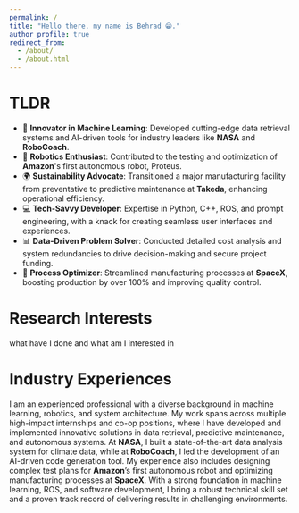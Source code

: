 ```yaml
---
permalink: /
title: "Hello there, my name is Behrad 😁."
author_profile: true
redirect_from: 
  - /about/
  - /about.html
---
```

TLDR
======
- 🚀 **Innovator in Machine Learning**: Developed cutting-edge data retrieval systems and AI-driven tools for industry leaders like **NASA** and **RoboCoach**.
- 🤖 **Robotics Enthusiast**: Contributed to the testing and optimization of **Amazon**'s first autonomous robot, Proteus.
- 🌍 **Sustainability Advocate**: Transitioned a major manufacturing facility from preventative to predictive maintenance at **Takeda**, enhancing operational efficiency.
- 💻 **Tech-Savvy Developer**: Expertise in Python, C++, ROS, and prompt engineering, with a knack for creating seamless user interfaces and experiences.
- 📊 **Data-Driven Problem Solver**: Conducted detailed cost analysis and system redundancies to drive decision-making and secure project funding.
- 🔧 **Process Optimizer**: Streamlined manufacturing processes at **SpaceX**, boosting production by over 100% and improving quality control.

Research Interests
======
what have I done and what am I interested in

Industry Experiences
======
I am an experienced professional with a diverse background in machine learning, robotics, and system architecture. My work spans across multiple high-impact internships and co-op positions, where I have developed and implemented innovative solutions in data retrieval, predictive maintenance, and autonomous systems. At **NASA**, I built a state-of-the-art data analysis system for climate data, while at **RoboCoach**, I led the development of an AI-driven code generation tool. My experience also includes designing complex test plans for **Amazon**’s first autonomous robot and optimizing manufacturing processes at **SpaceX**. With a strong foundation in machine learning, ROS, and software development, I bring a robust technical skill set and a proven track record of delivering results in challenging environments.


